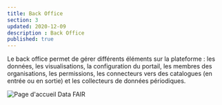 ```yaml
---
title: Back Office
section: 3
updated: 2020-12-09
description : Back Office
published: true
---
```


Le back office permet de gérer différents éléments sur la plateforme :  les données, les visualisations, la configuration du portail, les membres des organisations, les permissions, les connecteurs vers des catalogues (en entrée ou en sortie) et les collecteurs de données périodiques.


![Page d'accueil Data FAIR](./images/functional-presentation/back-office.jpg)
